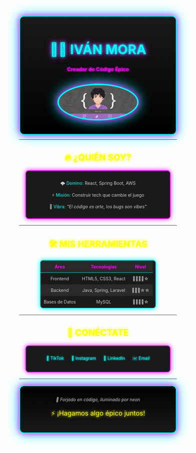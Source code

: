 <div align="center" style="background: linear-gradient(180deg, #1a1a1a, #000); padding: 20px; border: 3px solid #0ff; box-shadow: 0 0 20px #f0f, 0 0 40px #0ff; border-radius: 15px;">
  <h1 style="color: #0ff; font-size: 3em; text-shadow: 0 0 10px #0ff, 0 0 20px #f0f;">👨‍💻 IVÁN MORA</h1>
  <h3 style="color: #f0f; text-shadow: 0 0 5px #f0f;">Creador de Código Épico</h3>
  <img src="https://github.com/IVANMORAG/IVANMORAG/blob/main/Presentacion.png?raw=true" width="250" style="border-radius: 50%; border: 5px solid #0ff; box-shadow: 0 0 20px #f0f, 0 0 40px #0ff; margin: 20px;">
</div>

---

<div align="center" style="margin: 20px;">
  <h2 style="color: #ff0; font-size: 2em; text-shadow: 0 0 10px #ff0;">🔥 ¿QUIÉN SOY?</h2>
  <div style="background: #1a1a1a; padding: 15px; border: 2px solid #f0f; box-shadow: 0 0 15px #f0f; border-radius: 10px; max-width: 600px; color: #ccc;">
    <p>🌩️ <span style="color: #0ff;">Domino:</span> React, Spring Boot, AWS</p>
    <p>⚡️ <span style="color: #0ff;">Misión:</span> Construir tech que cambie el juego</p>
    <p>🎨 <span style="color: #0ff;">Vibra:</span> <i>"El código es arte, los bugs son vibes"</i></p>
  </div>
</div>

---

<div align="center" style="margin: 20px;">
  <h2 style="color: #ff0; font-size: 2em; text-shadow: 0 0 10px #ff0;">🛠 MIS HERRAMIENTAS</h2>
  <table style="border: 2px solid #0ff; box-shadow: 0 0 15px #0ff; background: #1a1a1a; color: #ccc; border-radius: 10px; width: 80%; max-width: 800px;">
    <tr style="background: #2a2a2a;">
      <th style="color: #f0f; padding: 10px; border-bottom: 1px solid #0ff;">Área</th>
      <th style="color: #f0f; padding: 10px; border-bottom: 1px solid #0ff;">Tecnologías</th>
      <th style="color: #f0f; padding: 10px; border-bottom: 1px solid #0ff;">Nivel</th>
    </tr>
    <tr>
      <td style="padding: 10px; text-align: center;">Frontend</td>
      <td style="padding: 10px; text-align: center;">HTML5, CSS3, React</td>
      <td style="padding: 10px; text-align: center;">🌟🌟🌟🌟☆</td>
    </tr>
    <tr style="background: #2a2a2a;">
      <td style="padding: 10px; text-align: center;">Backend</td>
      <td style="padding: 10px; text-align: center;">Java, Spring, Laravel</td>
      <td style="padding: 10px; text-align: center;">🌟🌟🌟☆☆</td>
    </tr>
    <tr>
      <td style="padding: 10px; text-align: center;">Bases de Datos</td>
      <td style="padding: 10px; text-align: center;">MySQL</td>
      <td style="padding: 10px; text-align: center;">🌟🌟🌟🌟☆</td>
    </tr>
  </table>
</div>

---

<div align="center" style="margin: 20px;">
  <h2 style="color: #ff0; font-size: 2em; text-shadow: 0 0 10px #ff0;">📡 CONÉCTATE</h2>
  <div style="background: #1a1a1a; padding: 15px; border: 2px solid #f0f; box-shadow: 0 0 15px #f0f; border-radius: 10px; max-width: 600px;">
    <p>
      <a href="https://www.tiktok.com/@ivan_morag" style="color: #0ff; text-decoration: none; text-shadow: 0 0 5px #0ff;">🎵 TikTok</a>  • 
      <a href="https://www.instagram.com/ivn_mg" style="color: #0ff; text-decoration: none; text-shadow: 0 0 5px #0ff;">📸 Instagram</a>  • 
      <a href="https://www.linkedin.com/in/iván-mora-1a70942a7" style="color: #0ff; text-decoration: none; text-shadow: 0 0 5px #0ff;">💼 LinkedIn</a>  • 
      <a href="mailto:ivanmoragarcia412@gmail.com" style="color: #0ff; text-decoration: none; text-shadow: 0 0 5px #0ff;">✉️ Email</a>
    </p>
  </div>
</div>

---

<div align="center" style="background: linear-gradient(180deg, #000, #1a1a1a); padding: 20px; border: 3px solid #0ff; box-shadow: 0 0 20px #f0f, 0 0 40px #0ff; border-radius: 15px; margin-top: 20px;">
  <p style="color: #ccc; font-style: italic;">💾 Forjado en código, iluminado por neon</p>
  <p style="color: #ff0; font-size: 1.5em; text-shadow: 0 0 10px #ff0;">⚡️ ¡Hagamos algo épico juntos!</p>
</div>

